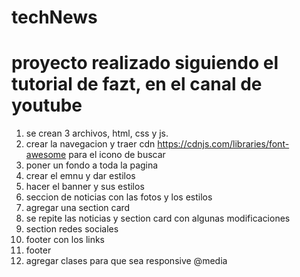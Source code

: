 # techNews
# proyecto realizado siguiendo el tutorial de fazt, en el canal de youtube

1. se crean 3 archivos, html, css y js.
2. crear la navegacion y traer cdn https://cdnjs.com/libraries/font-awesome para el icono de buscar
3. poner un fondo a toda la pagina
4. crear el emnu y dar estilos
5. hacer el banner y sus estilos
6. seccion de noticias con las fotos y los estilos
7. agregar una section card
8. se repite las noticias y section card con  algunas modificaciones
9. section redes sociales
10. footer con los links
11. footer
12. agregar clases para que sea responsive @media


